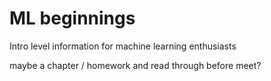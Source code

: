 # ML beginnings

Intro level information for machine learning enthusiasts

maybe a chapter / homework and read through before meet?